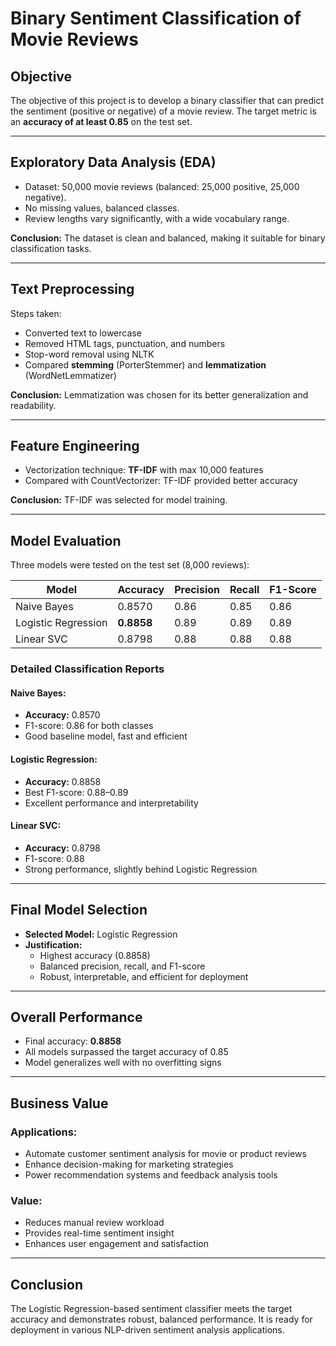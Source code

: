 #  Binary Sentiment Classification of Movie Reviews

##  Objective
The objective of this project is to develop a binary classifier that can predict the sentiment (positive or negative) of a movie review. The target metric is an **accuracy of at least 0.85** on the test set.

---

##  Exploratory Data Analysis (EDA)

- Dataset: 50,000 movie reviews (balanced: 25,000 positive, 25,000 negative).
- No missing values, balanced classes.
- Review lengths vary significantly, with a wide vocabulary range.

**Conclusion:** The dataset is clean and balanced, making it suitable for binary classification tasks.

---

##  Text Preprocessing

Steps taken:
- Converted text to lowercase
- Removed HTML tags, punctuation, and numbers
- Stop-word removal using NLTK
- Compared **stemming** (PorterStemmer) and **lemmatization** (WordNetLemmatizer)

**Conclusion:** Lemmatization was chosen for its better generalization and readability.

---

##  Feature Engineering

- Vectorization technique: **TF-IDF** with max 10,000 features
- Compared with CountVectorizer: TF-IDF provided better accuracy

**Conclusion:** TF-IDF was selected for model training.

---

##  Model Evaluation

Three models were tested on the test set (8,000 reviews):

| Model                | Accuracy | Precision | Recall | F1-Score |
|---------------------|----------|-----------|--------|----------|
| Naive Bayes          | 0.8570   | 0.86      | 0.85   | 0.86     |
| Logistic Regression  | **0.8858** | 0.89    | 0.89   | 0.89     |
| Linear SVC           | 0.8798   | 0.88      | 0.88   | 0.88     |

### Detailed Classification Reports

#### Naive Bayes:
- **Accuracy:** 0.8570
- F1-score: 0.86 for both classes
- Good baseline model, fast and efficient

#### Logistic Regression:
- **Accuracy:** 0.8858
- Best F1-score: 0.88–0.89
- Excellent performance and interpretability

#### Linear SVC:
- **Accuracy:** 0.8798
- F1-score: 0.88
- Strong performance, slightly behind Logistic Regression

---

##  Final Model Selection

- **Selected Model:** Logistic Regression
- **Justification:**
  - Highest accuracy (0.8858)
  - Balanced precision, recall, and F1-score
  - Robust, interpretable, and efficient for deployment

---

##  Overall Performance

- Final accuracy: **0.8858**
- All models surpassed the target accuracy of 0.85
- Model generalizes well with no overfitting signs

---

##  Business Value

### Applications:
- Automate customer sentiment analysis for movie or product reviews
- Enhance decision-making for marketing strategies
- Power recommendation systems and feedback analysis tools

### Value:
- Reduces manual review workload
- Provides real-time sentiment insight
- Enhances user engagement and satisfaction

---

##  Conclusion

The Logistic Regression-based sentiment classifier meets the target accuracy and demonstrates robust, balanced performance. It is ready for deployment in various NLP-driven sentiment analysis applications.

